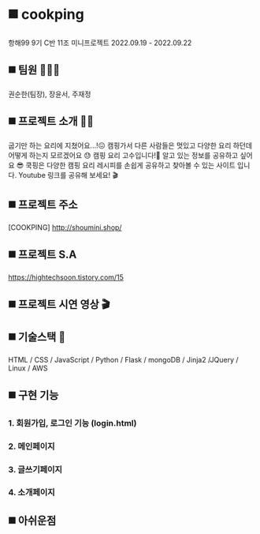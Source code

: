 # ◼️ cookping 
항해99 9기 C반 11조 미니프로젝트
2022.09.19 - 2022.09.22 

## ◼️ 팀원 👨‍👧‍👦
권순한(팀장), 장윤서, 주재정

## ◼️ 프로젝트 소개 👩‍🏫
굽기만 하는 요리에 지쳤어요...!😖 
캠핑가서 다른 사람들은 멋있고 다양한 요리 하던데 어떻게 하는지 모르겠어요 😓
캠핑 요리 고수입니다!🧐 알고 있는 정보를 공유하고 싶어요 😎
쿡핑은 다양한 캠핑 요리 레시피를 손쉽게 공유하고 찾아볼 수 있는 사이트 입니다.
Youtube 링크를 공유해 보세요! 🎬

## ◼️ 프로젝트 주소
[COOKPING] http://shoumini.shop/

## ◼️ 프로젝트 S.A 
https://hightechsoon.tistory.com/15

## ◼️ 프로젝트 시연 영상 🎬



## ◼️ 기술스택 🔨
HTML / CSS / JavaScript / Python / Flask / mongoDB / Jinja2 /JQuery / Linux / AWS 

## ◼️ 구현 기능
### 1. 회원가입, 로그인 기능 (login.html)
### 2. 메인페이지
### 3. 글쓰기페이지
### 4. 소개페이지

## ◼️ 아쉬운점
